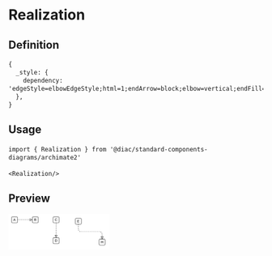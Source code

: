 # Realization

## Definition

```
{
  _style: { 
    dependency: 'edgeStyle=elbowEdgeStyle;html=1;endArrow=block;elbow=vertical;endFill=0;dashed=1',
  },
}
```

## Usage

```
import { Realization } from '@diac/standard-components-diagrams/archimate2'

<Realization/>
```

## Preview

<img src="./realization.png" width="200"/>
